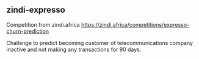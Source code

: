 ## zindi-expresso

Competition from zindi.africa https://zindi.africa/competitions/expresso-churn-prediction

Challenge to predict becoming customer of telecommunications company inactive and not making any transactions for 90 days.
